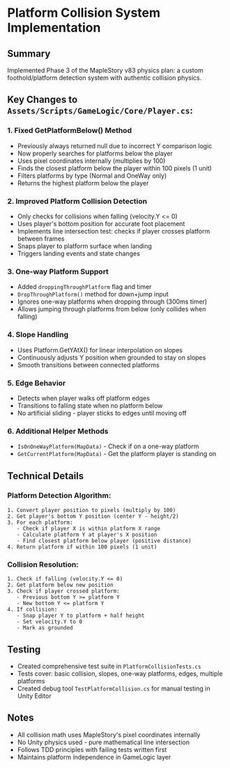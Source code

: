 # Platform Collision System Implementation

## Summary
Implemented Phase 3 of the MapleStory v83 physics plan: a custom foothold/platform detection system with authentic collision physics.

## Key Changes to `Assets/Scripts/GameLogic/Core/Player.cs`:

### 1. **Fixed GetPlatformBelow() Method**
- Previously always returned null due to incorrect Y comparison logic
- Now properly searches for platforms below the player
- Uses pixel coordinates internally (multiplies by 100)
- Finds the closest platform below the player within 100 pixels (1 unit)
- Filters platforms by type (Normal and OneWay only)
- Returns the highest platform below the player

### 2. **Improved Platform Collision Detection**
- Only checks for collisions when falling (velocity.Y <= 0)
- Uses player's bottom position for accurate foot placement
- Implements line intersection test: checks if player crosses platform between frames
- Snaps player to platform surface when landing
- Triggers landing events and state changes

### 3. **One-way Platform Support**
- Added `droppingThroughPlatform` flag and timer
- `DropThroughPlatform()` method for down+jump input
- Ignores one-way platforms when dropping through (300ms timer)
- Allows jumping through platforms from below (only collides when falling)

### 4. **Slope Handling**
- Uses Platform.GetYAtX() for linear interpolation on slopes
- Continuously adjusts Y position when grounded to stay on slopes
- Smooth transitions between connected platforms

### 5. **Edge Behavior**
- Detects when player walks off platform edges
- Transitions to falling state when no platform below
- No artificial sliding - player sticks to edges until moving off

### 6. **Additional Helper Methods**
- `IsOnOneWayPlatform(MapData)` - Check if on a one-way platform
- `GetCurrentPlatform(MapData)` - Get the platform player is standing on

## Technical Details

### Platform Detection Algorithm:
```
1. Convert player position to pixels (multiply by 100)
2. Get player's bottom Y position (center Y - height/2)
3. For each platform:
   - Check if player X is within platform X range
   - Calculate platform Y at player's X position
   - Find closest platform below player (positive distance)
4. Return platform if within 100 pixels (1 unit)
```

### Collision Resolution:
```
1. Check if falling (velocity.Y <= 0)
2. Get platform below new position
3. Check if player crossed platform:
   - Previous bottom Y >= platform Y
   - New bottom Y <= platform Y
4. If collision:
   - Snap player Y to platform + half height
   - Set velocity.Y to 0
   - Mark as grounded
```

## Testing
- Created comprehensive test suite in `PlatformCollisionTests.cs`
- Tests cover: basic collision, slopes, one-way platforms, edges, multiple platforms
- Created debug tool `TestPlatformCollision.cs` for manual testing in Unity Editor

## Notes
- All collision math uses MapleStory's pixel coordinates internally
- No Unity physics used - pure mathematical line intersection
- Follows TDD principles with failing tests written first
- Maintains platform independence in GameLogic layer